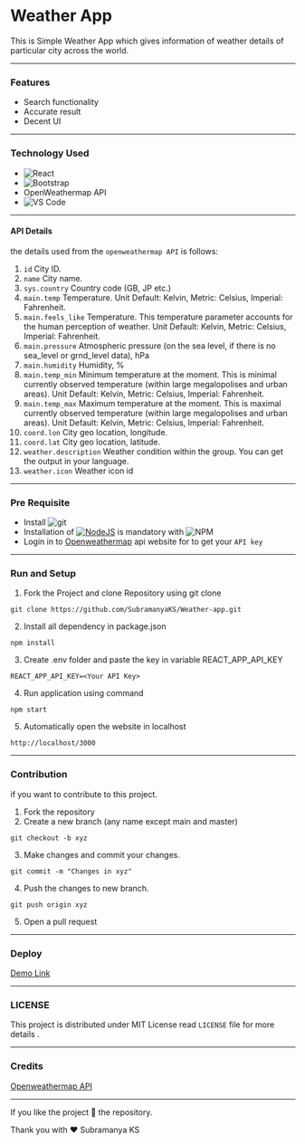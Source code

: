 # Weather App


This is Simple Weather App which gives information of weather details of particular city across the world.


---
### Features

* Search functionality
* Accurate result
* Decent UI
---
### Technology Used

* ![React](https://img.shields.io/badge/react-%2320232a.svg?style=for-the-badge&logo=react&logoColor=%2361DAFB)
* ![Bootstrap](https://img.shields.io/badge/bootstrap-%23563D7C.svg?style=for-the-badge&logo=bootstrap&logoColor=white)
* OpenWeathermap API
* ![VS Code](https://img.shields.io/badge/Visual_Studio_Code-0078D4?style=for-the-badge&logo=visual%20studio%20code&logoColor=white)

---
#### API Details

the details used from the `openweathermap API` is follows:

1. `id` City ID.
2. `name` City name.
3. `sys.country` Country code (GB, JP etc.)
4. `main.temp` Temperature. Unit Default: Kelvin, Metric: Celsius, Imperial: Fahrenheit.
5. `main.feels_like` Temperature. This temperature parameter accounts for the human perception of weather. Unit Default: Kelvin, Metric: Celsius, Imperial: Fahrenheit.
6. `main.pressure` Atmospheric pressure (on the sea level, if there is no sea_level or grnd_level data), hPa
7. `main.humidity` Humidity, %
8. `main.temp_min` Minimum temperature at the moment. This is minimal currently observed temperature (within large megalopolises and urban areas). Unit Default: Kelvin, Metric: Celsius, Imperial: Fahrenheit.
9. `main.temp_max` Maximum temperature at the moment. This is maximal currently observed temperature (within large megalopolises and urban areas). Unit Default: Kelvin, Metric: Celsius, Imperial: Fahrenheit.
10. `coord.lon` City geo location, longitude.
11. `coord.lat` City geo location, latitude.
12. `weather.description` Weather condition within the group. You can get the output in your language.
13. `weather.icon` Weather icon id

---
### Pre Requisite
* Install ![git](https://img.shields.io/badge/GIT-E44C30?style=for-the-badge&logo=git&logoColor=white)
* Installation of [![NodeJS](https://img.shields.io/badge/node.js-6DA55F?style=for-the-badge&logo=node.js&logoColor=white)](https://nodejs.org/en/) is mandatory with ![NPM](https://img.shields.io/badge/NPM-%23000000.svg?style=for-the-badge&logo=npm&logoColor=white)
* Login in to [Openweathermap](https://openweathermap.org/api) api website for to get your `API key`

---
### Run and Setup

1. Fork the Project and clone Repository using git clone

```
git clone https://github.com/SubramanyaKS/Weather-app.git
```

2.  Install all dependency in package.json

```
npm install
```
3.  Create .env folder and paste the key in variable REACT_APP_API_KEY

```
REACT_APP_API_KEY=<Your API Key>
```

4.  Run application using command

```
npm start
```

5. Automatically open the website in localhost

```
http://localhost/3000
```
---

### Contribution

if you want to contribute to this project. 

1. Fork the repository
2. Create a new branch (any name except main and master)
```
git checkout -b xyz
```
3. Make changes and commit your changes.
```
git commit -m "Changes in xyz"
```
4. Push the changes to new branch.
```
git push origin xyz
```
5. Open a pull request

---
### Deploy

[Demo Link](https://subramanyaks.github.io/Weather-app/)


---

<!--Licence-->
### LICENSE

This project is distributed under MIT License read `LICENSE` file for more details .

---
### Credits

[Openweathermap API](https://openweathermap.org/api)

---

If you like the project 🌟 the repository.

Thank you with ❤ Subramanya KS
